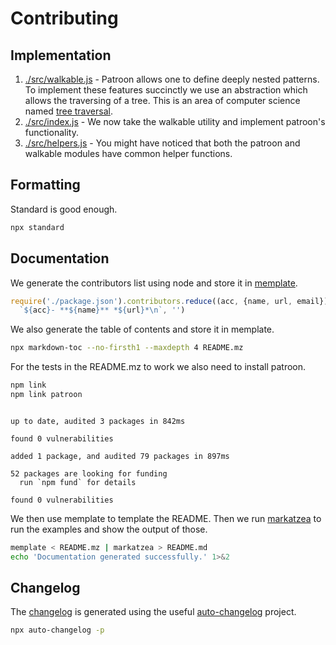 # Contributing

## Implementation

1. [./src/walkable.js][2] - Patroon allows one to define deeply nested
   patterns. To implement these features succinctly we use an abstraction
   which allows the traversing of a tree. This is an area of computer science
   named [tree traversal][1].
2. [./src/index.js][3] - We now take the walkable utility and implement
   patroon's functionality.
3. [./src/helpers.js][4] - You might have noticed that both the patroon and
   walkable modules have common helper functions.

## Formatting

Standard is good enough.

```bash bash 1>&2
npx standard
```

## Documentation

We generate the contributors list using node and store it in [memplate][7].

```js node -p | memplate contributors
require('./package.json').contributors.reduce((acc, {name, url, email}) =>
  `${acc}- **${name}** *${url}*\n`, '')
```

We also generate the table of contents and store it in memplate.

```bash bash | memplate toc
npx markdown-toc --no-firsth1 --maxdepth 4 README.mz
```

For the tests in the README.mz to work we also need to install patroon.

```bash bash
npm link
npm link patroon
```
```

up to date, audited 3 packages in 842ms

found 0 vulnerabilities

added 1 package, and audited 79 packages in 897ms

52 packages are looking for funding
  run `npm fund` for details

found 0 vulnerabilities
```

We then use memplate to template the README. Then we run [markatzea][6] to run
the examples and show the output of those.

```bash bash
memplate < README.mz | markatzea > README.md
echo 'Documentation generated successfully.' 1>&2
```

## Changelog

The [changelog][changelog] is generated using the useful [auto-changelog][auto-changelog]
project.

```bash bash > /dev/null
npx auto-changelog -p
```

[1]:https://en.wikipedia.org/wiki/Tree_traversal
[2]:https://github.com/bas080/patroon/blob/master/src/walkable.js
[3]:https://github.com/bas080/patroon/blob/master/src/index.js
[4]:https://github.com/bas080/patroon/blob/master/src/helpers.js
[6]:https://github.com/bas080/markatzea
[7]:https://github.com/bas080/memplate
[changelog]:./CHANGELOG.md
[auto-changelog]:https://www.npmjs.com/package/auto-changelog
